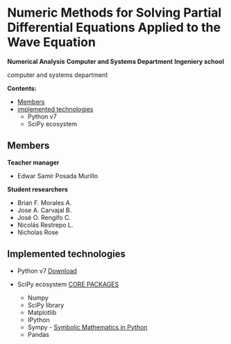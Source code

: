 # Numeric Methods for Solving Partial Differential Equations Applied to the Wave Equation

**Numerical Analysis**
**Computer and Systems Department**
**Ingeniery school**

computer and systems department

**Contents:**

- [Members](#Members)
- [implemented technologies](#Implemented-technologies)
	- Python v7
	- SciPy ecosystem

## Members

**Teacher manager**
- Edwar Samir Posada Murillo

**Student researchers**
- Brian F. Morales A.
- Jose A. Carvajal B.
- José O. Rengifo C.
- Nicolás Restrepo L.
- Nicholas Rose



## Implemented technologies

- Python v7 [Download]( https://www.python.org/downloads/release/python-370/ "Python v7")

- SciPy ecosystem [CORE PACKAGES]( https://scipy.org/install.html "SciPy") 
  - Numpy
  - SciPy library
  - Matplotlib
  - IPython
  - Sympy - [Symbolic Mathematics in Python]( https://www.scipy-lectures.org/advanced/sympy.html "Chapters")
  - Pandas

<!--stackedit_data:
eyJoaXN0b3J5IjpbLTEwNzQ0NzM5MzIsODY4MjE3MzcwLC04Nz
c1MzA5OTZdfQ==
-->